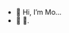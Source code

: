 - 👋 Hi, I’m Mo...
- 👀 🌱.

<!---
mmsaid77/mmsaid77 is a ✨ special ✨ repository because its `README.md` (this file) appears on your GitHub profile.
You can click the Preview link to take a look at your changes.
--->
